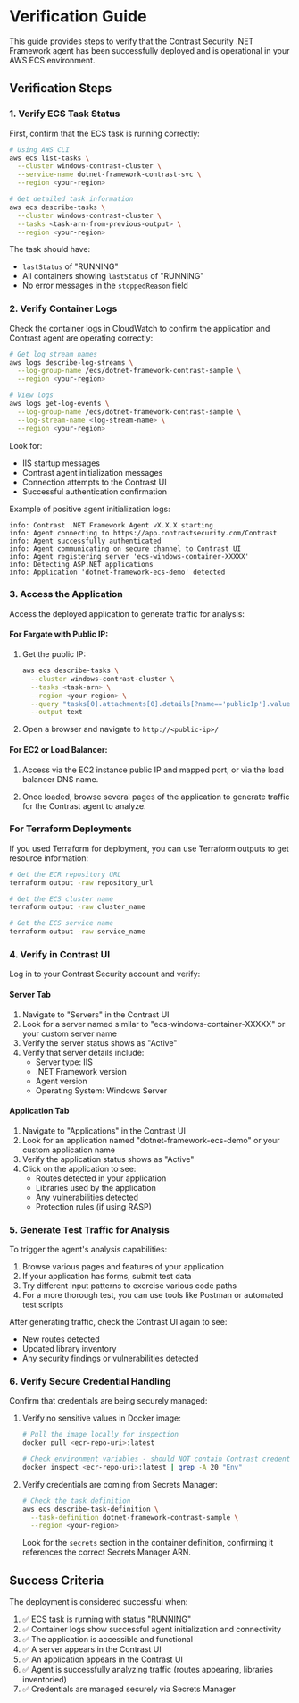 # Verification Guide

This guide provides steps to verify that the Contrast Security .NET Framework agent has been successfully deployed and is operational in your AWS ECS environment.

## Verification Steps

### 1. Verify ECS Task Status

First, confirm that the ECS task is running correctly:

```bash
# Using AWS CLI
aws ecs list-tasks \
  --cluster windows-contrast-cluster \
  --service-name dotnet-framework-contrast-svc \
  --region <your-region>

# Get detailed task information
aws ecs describe-tasks \
  --cluster windows-contrast-cluster \
  --tasks <task-arn-from-previous-output> \
  --region <your-region>
```

The task should have:
- `lastStatus` of "RUNNING"
- All containers showing `lastStatus` of "RUNNING"
- No error messages in the `stoppedReason` field

### 2. Verify Container Logs

Check the container logs in CloudWatch to confirm the application and Contrast agent are operating correctly:

```bash
# Get log stream names
aws logs describe-log-streams \
  --log-group-name /ecs/dotnet-framework-contrast-sample \
  --region <your-region>

# View logs
aws logs get-log-events \
  --log-group-name /ecs/dotnet-framework-contrast-sample \
  --log-stream-name <log-stream-name> \
  --region <your-region>
```

Look for:
- IIS startup messages
- Contrast agent initialization messages
- Connection attempts to the Contrast UI
- Successful authentication confirmation

Example of positive agent initialization logs:
```
info: Contrast .NET Framework Agent vX.X.X starting
info: Agent connecting to https://app.contrastsecurity.com/Contrast
info: Agent successfully authenticated
info: Agent communicating on secure channel to Contrast UI
info: Agent registering server 'ecs-windows-container-XXXXX'
info: Detecting ASP.NET applications
info: Application 'dotnet-framework-ecs-demo' detected
```

### 3. Access the Application

Access the deployed application to generate traffic for analysis:

#### For Fargate with Public IP:

1. Get the public IP:
   ```bash
   aws ecs describe-tasks \
     --cluster windows-contrast-cluster \
     --tasks <task-arn> \
     --region <your-region> \
     --query "tasks[0].attachments[0].details[?name=='publicIp'].value" \
     --output text
   ```

2. Open a browser and navigate to `http://<public-ip>/`

#### For EC2 or Load Balancer:

1. Access via the EC2 instance public IP and mapped port, or via the load balancer DNS name.

2. Once loaded, browse several pages of the application to generate traffic for the Contrast agent to analyze.

### For Terraform Deployments

If you used Terraform for deployment, you can use Terraform outputs to get resource information:

```bash
# Get the ECR repository URL
terraform output -raw repository_url

# Get the ECS cluster name
terraform output -raw cluster_name

# Get the ECS service name
terraform output -raw service_name
```

### 4. Verify in Contrast UI

Log in to your Contrast Security account and verify:

#### Server Tab
1. Navigate to "Servers" in the Contrast UI
2. Look for a server named similar to "ecs-windows-container-XXXXX" or your custom server name
3. Verify the server status shows as "Active"
4. Verify that server details include:
   - Server type: IIS
   - .NET Framework version
   - Agent version
   - Operating System: Windows Server 

#### Application Tab
1. Navigate to "Applications" in the Contrast UI
2. Look for an application named "dotnet-framework-ecs-demo" or your custom application name
3. Verify the application status shows as "Active"
4. Click on the application to see:
   - Routes detected in your application
   - Libraries used by the application
   - Any vulnerabilities detected
   - Protection rules (if using RASP)

### 5. Generate Test Traffic for Analysis

To trigger the agent's analysis capabilities:

1. Browse various pages and features of your application
2. If your application has forms, submit test data
3. Try different input patterns to exercise various code paths
4. For a more thorough test, you can use tools like Postman or automated test scripts

After generating traffic, check the Contrast UI again to see:
- New routes detected
- Updated library inventory
- Any security findings or vulnerabilities detected

### 6. Verify Secure Credential Handling

Confirm that credentials are being securely managed:

1. Verify no sensitive values in Docker image:
   ```bash
   # Pull the image locally for inspection
   docker pull <ecr-repo-uri>:latest
   
   # Check environment variables - should NOT contain Contrast credentials
   docker inspect <ecr-repo-uri>:latest | grep -A 20 "Env"
   ```

2. Verify credentials are coming from Secrets Manager:
   ```bash
   # Check the task definition
   aws ecs describe-task-definition \
     --task-definition dotnet-framework-contrast-sample \
     --region <your-region>
   ```
   Look for the `secrets` section in the container definition, confirming it references the correct Secrets Manager ARN.

## Success Criteria

The deployment is considered successful when:

1. ✅ ECS task is running with status "RUNNING"
2. ✅ Container logs show successful agent initialization and connectivity
3. ✅ The application is accessible and functional
4. ✅ A server appears in the Contrast UI
5. ✅ An application appears in the Contrast UI
6. ✅ Agent is successfully analyzing traffic (routes appearing, libraries inventoried)
7. ✅ Credentials are managed securely via Secrets Manager
